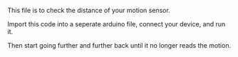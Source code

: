 This file is to check the distance of your motion sensor.

Import this code into a seperate arduino file, connect your device, and run it.

Then start going further and further back until it no longer reads the motion.
